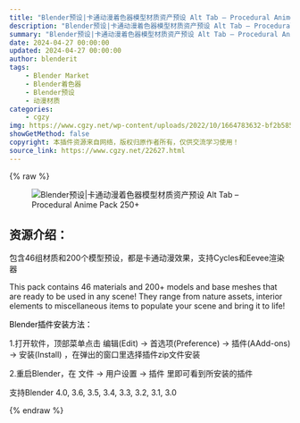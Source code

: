 ```yaml
---
title: "Blender预设|卡通动漫着色器模型材质资产预设 Alt Tab – Procedural Anime Pack 250+"
description: "Blender预设|卡通动漫着色器模型材质资产预设 Alt Tab – Procedural Anime Pack 250+"
summary: "Blender预设|卡通动漫着色器模型材质资产预设 Alt Tab – Procedural Anime Pack 250+"
date: 2024-04-27 00:00:00
updated: 2024-04-27 00:00:00
author: blenderit
tags: 
    - Blender Market
    - Blender着色器
    - Blender预设
    - 动漫材质
categories:
    - cgzy
img: https://www.cgzy.net/wp-content/uploads/2022/10/1664783632-bf2b585aaeb7a04.jpg
showGetMethod: false
copyright: 本插件资源来自网络，版权归原作者所有，仅供交流学习使用！
source_link: https://www.cgzy.net/22627.html
---
```


{% raw %}
<div class="wp-block-image">
<figure class="aligncenter size-large"><img decoding="async" src="https://img.alicdn.com/imgextra/i1/717183932/O1CN01xuRUGo1euuHZF65Py_!!717183932.gif" title="Blender预设|卡通动漫着色器模型材质资产预设 Alt Tab – Procedural Anime Pack 250+" alt="Blender预设|卡通动漫着色器模型材质资产预设 Alt Tab – Procedural Anime Pack 250+"></figure></div><div class="wp-block-pandastudio-title"><div class="title_style_01"><h2 id="h2-0">资源介绍：</h2></div></div><p class="is-style-text-indent-2em">包含46组材质和200个模型预设，都是卡通动漫效果，支持Cycles和Eevee渲染器</p><p>This pack contains 46 materials and 200+ models and base meshes that are ready to be used in any scene! They range from nature assets, interior elements to miscellaneous items to populate your scene and bring it to life!</p><p><mark style="background-color:rgba(0, 0, 0, 0)" class="has-inline-color has-vivid-red-color">Blender插件安装方法：</mark></p><p>1.打开软件，顶部菜单点击 编辑(Edit) → 首选项(Preference) → 插件(AAdd-ons) → 安装(Install) ，在弹出的窗口里选择插件zip文件安装</p><p>2.重启Blender，在 文件 → 用户设置 → 插件 里即可看到所安装的插件</p><div class="wp-block-pandastudio-tips"><div class="tip success "><p>支持Blender 4.0, 3.6, 3.5, 3.4, 3.3, 3.2, 3.1, 3.0</p>
</div></div>
<div style="display: none">cgzy</div>
{% endraw %}